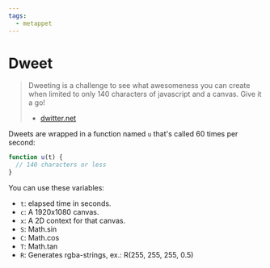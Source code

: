 ```yaml
---
tags:
  - metappet
---
```


# Dweet

> Dweeting is a challenge to see what awesomeness you can create when limited to only 140
> characters of javascript and a canvas. Give it a go!
>
> - [dwitter.net](https://www.dwitter.net/)

Dweets are wrapped in a function named `u` that's called 60 times per second:

```js
function u(t) {
  // 140 characters or less
}
```

You can use these variables:

- `t`: elapsed time in seconds.
- `c`: A 1920x1080 canvas.
- `x`: A 2D context for that canvas.
- `S`: Math.sin
- `C`: Math.cos
- `T`: Math.tan
- `R`: Generates rgba-strings, ex.: R(255, 255, 255, 0.5)
